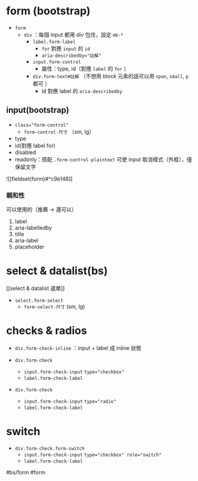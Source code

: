 # form (bootstrap)
- `form`
	- `div` ：每個 input 都用 div 包住，設定 `mb-*`
		- `label.form-label`
			- `for` 對應 `input` 的 `id`
			- `aria-describedby="註解"`
		- `input.form-control`
			- 屬性：type, id（對應 `label` 的 `for` ）
		- `div.form-text#註解` （不想用 block 元素的話可以用 `span`, `small`, `p` 都可 ）
			- id 對應 label 的 `aria-describedby`

## input(bootstrap)
- `class="form-control"`
	- `form-control-尺寸` （sm, lg） 
- type
- id(對應 label for)
- disabled
- readonly：搭配 `.form-control-plaintext` 可使 input 取消樣式（外框），僅保留文字

![[fieldset(form)#^c9e148]]

### 親和性
可以使用的（推薦 -> 還可以）
1. label
2. aria-labelledby
3. title
4. aria-label
5. placeholder

# select & datalist(bs)
[[select & datalist 選單]]
- `select.form-select`
	- `form-select-尺寸` (sm, lg)

# checks & radios
 - `div.form-check-inline` ：input + label 成 inline 狀態
- `div.form-check`
	- `input.form-check-input` `type="checkbox"`
	- `label.form-check-label`

- `div.form-check`
	- `input.form-check-input` `type="radio"`
	- `label.form-check-label`

# switch
- `div.form-check.form-switch`
	- `input.form-check-input` `type="checkbox" role="switch"`
	- `label.form-check-label`


#bs/form #form